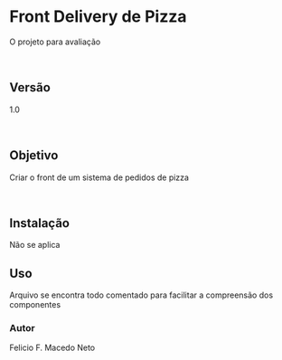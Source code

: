 <h1>Front Delivery de Pizza</h1>
<p>O projeto para avaliação</p>
<br>
<h2>Versão</h2>
<p>1.0<p>
<br>
<h2>Objetivo</h2>
<p>Criar o front de um sistema de pedidos de pizza</p>
<br>
<h2>Instalação</h2>
<p>Não se aplica</p.
<br>
<h2>Uso</h2>
<p>Arquivo se encontra todo comentado para facilitar a compreensão dos componentes</p>
<h3>Autor</h3>
<p>Felicio F. Macedo Neto</p>




